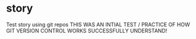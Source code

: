 # story
Test story using git repos 
THIS WAS AN INTIAL TEST / PRACTICE OF HOW GIT VERSION CONTROL WORKS 
SUCCESSFULLY UNDERSTAND! 
